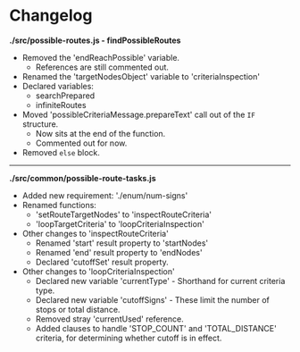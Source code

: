 # Changelog

**./src/possible-routes.js - findPossibleRoutes**
* Removed the 'endReachPossible' variable.
	* References are still commented out.
* Renamed the 'targetNodesObject' variable to 'criteriaInspection'
* Declared variables:
	* searchPrepared
	* infiniteRoutes
* Moved 'possibleCriteriaMessage.prepareText' call out of the `IF` structure.
	* Now sits at the end of the function.
	* Commented out for now.
* Removed `else` block.

---

**./src/common/possible-route-tasks.js**
* Added new requirement: './enum/num-signs'
* Renamed functions:
	* 'setRouteTargetNodes' to 'inspectRouteCriteria'
	* 'loopTargetCriteria' to 'loopCriteriaInspection'
* Other changes to 'inspectRouteCriteria'
	* Renamed 'start' result property to 'startNodes'
	* Renamed 'end' result property to 'endNodes'
	* Declared 'cutoffSet' result property.
* Other changes to 'loopCriteriaInspection'
	* Declared new variable 'currentType' - Shorthand for current criteria type.
	* Declared new variable 'cutoffSigns' - These limit the number of stops or total distance.
	* Removed stray 'currentUsed' reference.
	* Added clauses to handle 'STOP_COUNT' and 'TOTAL_DISTANCE' criteria, for determining whether cutoff is in effect.